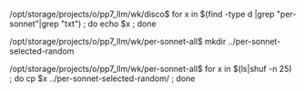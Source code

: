 /opt/storage/projects/o/pp7_llm/wk/disco$ for x in $(find -type d |grep "per-sonnet"|grep "txt") ; do echo $x ; done

/opt/storage/projects/o/pp7_llm/wk/per-sonnet-all$ mkdir ../per-sonnet-selected-random

/opt/storage/projects/o/pp7_llm/wk/per-sonnet-all$ for x in $(ls|shuf -n 25) ; do cp $x ../per-sonnet-selected-random/ ; done


